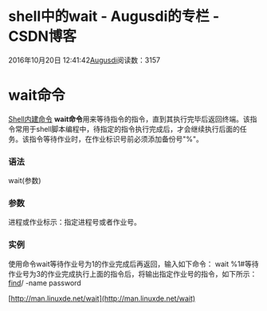 
# shell中的wait - Augusdi的专栏 - CSDN博客


2016年10月20日 12:41:42[Augusdi](https://me.csdn.net/Augusdi)阅读数：3157


# wait命令
[Shell内建命令](http://man.linuxde.net/sub/shell%E5%86%85%E5%BB%BA%E5%91%BD%E4%BB%A4)
**wait命令**用来等待指令的指令，直到其执行完毕后返回终端。该指令常用于shell脚本编程中，待指定的指令执行完成后，才会继续执行后面的任务。该指令等待作业时，在作业标识号前必须添加备份号"%"。
### 语法
wait(参数)
### 参数
进程或作业标示：指定进程号或者作业号。
### 实例
使用命令wait等待作业号为1的作业完成后再返回，输入如下命令：
wait %1\#等待作业号为3的作业完成执行上面的指令后，将输出指定作业号的指令，如下所示：
[find](http://man.linuxde.net/find)/ -name password

[http://man.linuxde.net/wait](http://man.linuxde.net/wait)
﻿﻿

